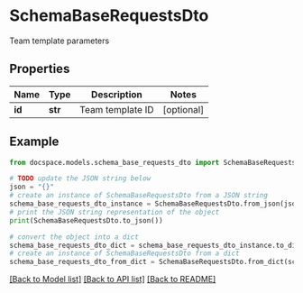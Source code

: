 # SchemaBaseRequestsDto

Team template parameters

## Properties

Name | Type | Description | Notes
------------ | ------------- | ------------- | -------------
**id** | **str** | Team template ID | [optional] 

## Example

```python
from docspace.models.schema_base_requests_dto import SchemaBaseRequestsDto

# TODO update the JSON string below
json = "{}"
# create an instance of SchemaBaseRequestsDto from a JSON string
schema_base_requests_dto_instance = SchemaBaseRequestsDto.from_json(json)
# print the JSON string representation of the object
print(SchemaBaseRequestsDto.to_json())

# convert the object into a dict
schema_base_requests_dto_dict = schema_base_requests_dto_instance.to_dict()
# create an instance of SchemaBaseRequestsDto from a dict
schema_base_requests_dto_from_dict = SchemaBaseRequestsDto.from_dict(schema_base_requests_dto_dict)
```
[[Back to Model list]](../README.md#documentation-for-models) [[Back to API list]](../README.md#documentation-for-api-endpoints) [[Back to README]](../README.md)


